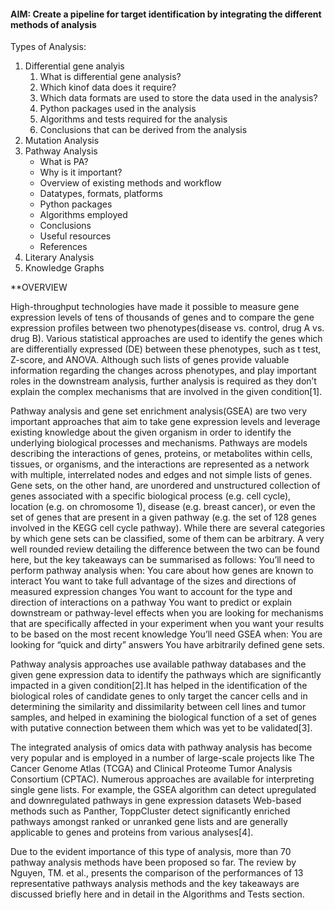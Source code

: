 #### AIM: Create a pipeline for target identification by integrating the different methods of analysis

Types of Analysis:
1. Differential gene analyis
   1. What is differential gene analysis?
   2. Which kinof data does it require?
   3. Which data formats are used to store the data used in the analysis?
   4. Python packages used in the analysis
   5. Algorithms and tests required for the analysis
   6. Conclusions that can be derived from the analysis
3. Mutation Analysis
5. Pathway Analysis
   - What is PA?
   - Why is it important?
   - Overview of existing methods and workflow
   - Datatypes, formats, platforms
   - Python packages
   - Algorithms employed 
   - Conclusions
   - Useful resources
   - References
7. Literary Analysis 
8. Knowledge Graphs

**OVERVIEW 

High-throughput technologies have made it possible to measure gene expression levels of tens of thousands of genes and to compare the gene expression profiles between two phenotypes(disease vs. control, drug A vs. drug B). Various statistical approaches are used to identify the genes which are differentially expressed (DE) between these phenotypes, such as t test, Z-score, and ANOVA. Although such lists of genes provide valuable information regarding the changes across phenotypes, and play important roles in the downstream analysis, further analysis is required as they don’t explain the complex mechanisms that are involved in the given condition[1].  

Pathway analysis and gene set enrichment analysis(GSEA) are two very important approaches that aim to take gene expression levels and leverage existing knowledge about the given organism in order to identify the underlying biological processes and mechanisms. Pathways are models describing the interactions of genes, proteins, or metabolites within cells, tissues, or organisms, and the interactions are represented as a network with multiple, interrelated nodes and edges and not simple lists of genes. Gene sets, on the other hand, are unordered and unstructured collection of genes associated with a specific biological process (e.g. cell cycle), location (e.g. on chromosome 1), disease (e.g. breast cancer), or even the set of genes that are present in a given pathway (e.g. the set of 128 genes involved in the KEGG cell cycle pathway). While there are several categories by which gene sets can be classified, some of them can be arbitrary.  A very well rounded review detailing the difference between the two can be found here, but the key takeaways can be summarised as follows:
You’ll need to perform pathway analysis when: 
You care about how genes are known to interact
You want to take full advantage of the sizes and directions of measured expression changes
You want to account for the type and direction of interactions on a pathway
You want to predict or explain downstream or pathway-level effects
when you are looking for mechanisms that are specifically affected in your experiment
when you want your results to be based on the most recent knowledge
You’ll need GSEA when:
You are looking for “quick and dirty” answers 
You have arbitrarily defined gene sets.  

Pathway analysis approaches use available pathway databases and the given gene expression data to identify the pathways which are significantly impacted in a given condition[2].It has helped in the  identification of the biological roles of candidate genes to only target the cancer cells and in determining the similarity and dissimilarity between cell lines and tumor samples, and helped in examining the biological function of a set of genes with putative connection between them which was yet to be validated[3].  

The integrated analysis of omics data with pathway analysis has become very popular and  is employed in a number of large-scale projects like The Cancer Genome Atlas (TCGA) and Clinical Proteome Tumor Analysis Consortium (CPTAC). Numerous approaches are available for interpreting single gene lists. For example, the GSEA algorithm can detect upregulated and downregulated pathways in gene expression datasets Web-based methods such as Panther, ToppCluster detect significantly enriched pathways amongst ranked or unranked gene lists and are generally applicable to genes  and proteins from various analyses[4].

Due to the evident importance of this type of analysis, more than 70 pathway analysis methods have been proposed so far. The review by Nguyen, TM. et al., presents the comparison of the performances of 13 representative pathways analysis methods and the key takeaways are discussed briefly here and in detail in the Algorithms and Tests section. 
